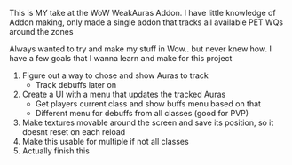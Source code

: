 This is MY take at the WoW WeakAuras Addon.
I have little knowledge of Addon making, only made a single addon that tracks all available PET WQs around the zones

Always wanted to try and make my stuff in Wow.. but never knew how.
I have a few goals that I wanna learn and make for this project

1. Figure out a way to chose and show Auras to track
    -  Track debuffs later on
2. Create a UI with a menu that updates the tracked Auras
    - Get players current class and show buffs menu based on that
    - Different menu for debuffs from all classes (good for PVP)
3. Make textures movable around the screen and save its position, so it doesnt reset on each reload
4. Make this usable for multiple if not all classes
5. Actually finish this